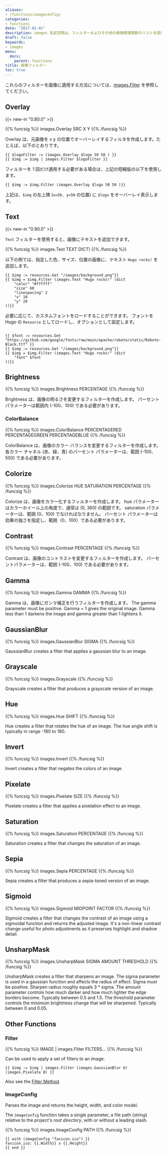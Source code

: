```yaml
---
aliases:
- /functions/imageconfig/
categories:
- functions
date: "2017-02-01"
description: images 名前空間は、フィルターおよびその他の画像関連関数のリストを提供します。
draft: false
keywords:
- images
menu:
  docs:
    parent: functions
title: 画像フィルター
toc: true
---
```


これらのフィルターを画像に適用する方法については、[images.Filter](#filter) を参照してください。

## Overlay

{{< new-in "0.80.0" >}}

{{% funcsig %}}
images.Overlay SRC X Y
{{% /funcsig %}}

Overlay は、元画像を x y の位置でオーバーレイするフィルタを作成します。たとえば、以下のとおりです。


```go-html-template
{{ $logoFilter := (images.Overlay $logo 50 50 ) }}
{{ $img := $img | images.Filter $logoFilter }}
```

フィルターを 1 回だけ適用する必要がある場合は、上記の短縮版の以下を使用します。

```go-html-template
{{ $img := $img.Filter (images.Overlay $logo 50 50 )}}
```

上記は、`$img` の左上隅 (`x=50, y=50` の位置) に `$logo` をオーバーレイ表示します。

## Text

{{< new-in "0.90.0" >}}

`Text` フィルターを使用すると、画像にテキストを追加できます。

{{% funcsig %}}
images.Text TEXT DICT)
{{% /funcsig %}}

以下の例では、指定した色、サイズ、位置の画像に、テキスト `Hugo rocks!` を追加します。

```go-html-template
{{ $img := resources.Get "/images/background.png"}}
{{ $img = $img.Filter (images.Text "Hugo rocks!" (dict
    "color" "#ffffff"
    "size" 60
    "linespacing" 2
    "x" 10
    "y" 20
))}}
```

必要に応じて、カスタムフォントをロードすることができます。 フォントを Hugo の `Resource` としてロードし、オプションとして設定します。

```go-html-template

{{ $font := resources.Get "https://github.com/google/fonts/raw/main/apache/roboto/static/Roboto-Black.ttf" }}
{{ $img := resources.Get "/images/background.png"}}
{{ $img = $img.Filter (images.Text "Hugo rocks!" (dict
    "font" $font
))}}
```


## Brightness

{{% funcsig %}}
images.Brightness PERCENTAGE
{{% /funcsig %}}

Brightness は、画像の明るさを変更するフィルターを作成します。
パーセント パラメーターは範囲内 (-100、100) である必要があります。

### ColorBalance

{{% funcsig %}}
images.ColorBalance PERCENTAGERED PERCENTAGEGREEN PERCENTAGEBLUE
{{% /funcsig %}}

ColorBalance は、画像のカラー バランスを変更するフィルターを作成します。
各カラー チャネル (赤、緑、青) のパーセント パラメーターは、範囲 (-100、500) である必要があります。

## Colorize

{{% funcsig %}}
images.Colorize HUE SATURATION PERCENTAGE
{{% /funcsig %}}

Colorize は、画像をカラー化するフィルターを作成します。
hue パラメーターはカラーホイール上の角度で、通常は (0, 360) の範囲です。
saturation パラメーターは、範囲 (0、100) でなければなりません。
パーセント パラメーターは効果の強さを指定し、範囲（0、100）である必要があります。

## Contrast

{{% funcsig %}}
images.Contrast PERCENTAGE
{{% /funcsig %}}

Contrast は、画像のコントラストを変更するフィルターを作成します。
パーセントパラメーターは、範囲 (-100、100) である必要があります。

## Gamma

{{% funcsig %}}
images.Gamma GAMMA
{{% /funcsig %}}

Gamma は、画像にガンマ補正を行うフィルターを作成します。
The gamma parameter must be positive. Gamma = 1 gives the original image.
Gamma less than 1 darkens the image and gamma greater than 1 lightens it.

## GaussianBlur

{{% funcsig %}}
images.GaussianBlur SIGMA
{{% /funcsig %}}

GaussianBlur creates a filter that applies a gaussian blur to an image.

## Grayscale

{{% funcsig %}}
images.Grayscale
{{% /funcsig %}}

Grayscale creates a filter that produces a grayscale version of an image.

## Hue

{{% funcsig %}}
images.Hue SHIFT
{{% /funcsig %}}

Hue creates a filter that rotates the hue of an image.
The hue angle shift is typically in range -180 to 180.

## Invert

{{% funcsig %}}
images.Invert
{{% /funcsig %}}

Invert creates a filter that negates the colors of an image.

## Pixelate

{{% funcsig %}}
images.Pixelate SIZE
{{% /funcsig %}}

Pixelate creates a filter that applies a pixelation effect to an image.

## Saturation

{{% funcsig %}}
images.Saturation PERCENTAGE
{{% /funcsig %}}

Saturation creates a filter that changes the saturation of an image.

## Sepia

{{% funcsig %}}
images.Sepia PERCENTAGE
{{% /funcsig %}}

Sepia creates a filter that produces a sepia-toned version of an image.

## Sigmoid

{{% funcsig %}}
images.Sigmoid MIDPOINT FACTOR
{{% /funcsig %}}

Sigmoid creates a filter that changes the contrast of an image using a sigmoidal function and returns the adjusted image.
It's a non-linear contrast change useful for photo adjustments as it preserves highlight and shadow detail.

## UnsharpMask

{{% funcsig %}}
images.UnsharpMask SIGMA AMOUNT THRESHOLD
{{% /funcsig %}}

UnsharpMask creates a filter that sharpens an image.
The sigma parameter is used in a gaussian function and affects the radius of effect.
Sigma must be positive. Sharpen radius roughly equals 3 * sigma.
The amount parameter controls how much darker and how much lighter the edge borders become. Typically between 0.5 and 1.5.
The threshold parameter controls the minimum brightness change that will be sharpened. Typically between 0 and 0.05.

## Other Functions

### Filter

{{% funcsig %}}
IMAGE | images.Filter FILTERS...
{{% /funcsig %}}

Can be used to apply a set of filters to an image:

```go-html-template
{{ $img := $img | images.Filter (images.GaussianBlur 6) (images.Pixelate 8) }}
```

Also see the [Filter Method](/content-management/image-processing/#filter).

### ImageConfig

Parses the image and returns the height, width, and color model.

The `imageConfig` function takes a single parameter, a file path (_string_) relative to the _project's root directory_, with or without a leading slash.

{{% funcsig %}}
images.ImageConfig PATH
{{% /funcsig %}}

```go-html-template
{{ with (imageConfig "favicon.ico") }}
favicon.ico: {{.Width}} x {{.Height}}
{{ end }}
```
